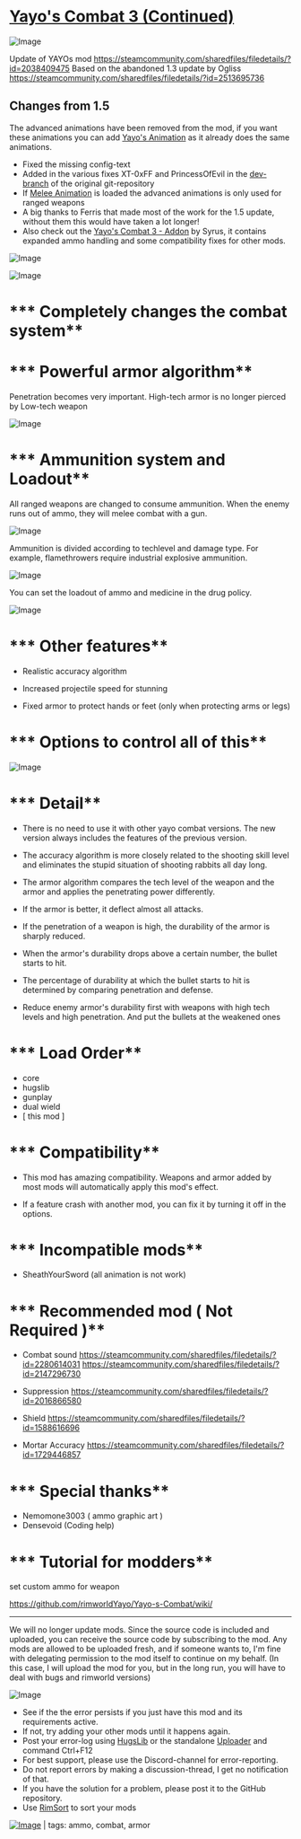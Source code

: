 # [Yayo's Combat 3 (Continued)](https://steamcommunity.com/sharedfiles/filedetails/?id=2854006492)

![Image](https://i.imgur.com/buuPQel.png)

Update of YAYOs mod
https://steamcommunity.com/sharedfiles/filedetails/?id=2038409475
Based on the abandoned 1.3 update by Ogliss
https://steamcommunity.com/sharedfiles/filedetails/?id=2513695736

## Changes from 1.5

The advanced animations have been removed from the mod, if you want these animations you can add [Yayo's Animation](https://steamcommunity.com/sharedfiles/filedetails/?id=2877292196) as it already does the same animations.

- Fixed the missing config-text
- Added in the various fixes XT-0xFF and PrincessOfEvil in the [dev-branch](https://github.com/Ogliss/Yayos-Combat-3/tree/Dev-1.3) of the original git-repository
- If [Melee Animation](https://steamcommunity.com/sharedfiles/filedetails/?id=2944488802) is loaded the advanced animations is only used for ranged weapons
- A big thanks to Ferris that made most of the work for the 1.5 update, without them this would have taken a lot longer!
- Also check out the [Yayo's Combat 3 - Addon](https://steamcommunity.com/sharedfiles/filedetails/?id=2796514196) by Syrus, it contains expanded ammo handling and some compatibility fixes for other mods.

![Image](https://i.imgur.com/pufA0kM.png)
	
![Image](https://i.imgur.com/Z4GOv8H.png)

# *** Completely changes the combat system**


# *** Powerful armor algorithm**

Penetration becomes very important.
High-tech armor is no longer pierced by Low-tech weapon


![Image](https://i.imgur.com/9P76nG3.gif)


# *** Ammunition system and Loadout**

All ranged weapons are changed to consume ammunition.
When the enemy runs out of ammo, they will melee combat with a gun.


![Image](https://imgur.com/SWopiu3.gif)


Ammunition is divided according to techlevel and damage type.
For example, flamethrowers require industrial explosive ammunition.


![Image](https://imgur.com/LUrOben.png)


You can set the loadout of ammo and medicine in the drug policy.


![Image](https://imgur.com/TVI7EQR.png)


# *** Other features**


- Realistic accuracy algorithm

- Increased projectile speed for stunning

- Fixed armor to protect hands or feet (only when protecting arms or legs)



# *** Options to control all of this**



![Image](https://imgur.com/forUaNt.png)


# *** Detail**


- There is no need to use it with other yayo combat versions. The new version always includes the features of the previous version.

- The accuracy algorithm is more closely related to the shooting skill level and eliminates the stupid situation of shooting rabbits all day long.

- The armor algorithm compares the tech level of the weapon and the armor and applies the penetrating power differently.

- If the armor is better, it deflect almost all attacks.

- If the penetration of a weapon is high, the durability of the armor is sharply reduced.

- When the armor's durability drops above a certain number, the bullet starts to hit.

- The percentage of durability at which the bullet starts to hit is determined by comparing penetration and defense.

- Reduce enemy armor's durability first with weapons with high tech levels and high penetration. And put the bullets at the weakened ones


# *** Load Order**


- core
- hugslib
- gunplay
- dual wield
- [ this mod ] 



# *** Compatibility**


- This mod has amazing compatibility.
Weapons and armor added by most mods will automatically apply this mod's effect.

- If a feature crash with another mod, you can fix it by turning it off in the options.



# *** Incompatible mods**


- SheathYourSword (all animation is not work)



# *** Recommended mod ( Not Required )**


- Combat sound
https://steamcommunity.com/sharedfiles/filedetails/?id=2280614031
https://steamcommunity.com/sharedfiles/filedetails/?id=2147296730

- Suppression
https://steamcommunity.com/sharedfiles/filedetails/?id=2016866580

- Shield
https://steamcommunity.com/sharedfiles/filedetails/?id=1588616696

- Mortar Accuracy
https://steamcommunity.com/sharedfiles/filedetails/?id=1729446857


# *** Special thanks**

- Nemomone3003 ( ammo graphic art )
- Densevoid (Coding help)

# *** Tutorial for modders**

set custom ammo for weapon

https://github.com/rimworldYayo/Yayo-s-Combat/wiki/

----------------

We will no longer update mods.
Since the source code is included and uploaded, you can receive the source code by subscribing to the mod.
Any mods are allowed to be uploaded fresh, and if someone wants to, I'm fine with delegating permission to the mod itself to continue on my behalf. (In this case, I will upload the mod for you, but in the long run, you will have to deal with bugs and rimworld versions)

![Image](https://i.imgur.com/PwoNOj4.png)



-  See if the the error persists if you just have this mod and its requirements active.
-  If not, try adding your other mods until it happens again.
-  Post your error-log using [HugsLib](https://steamcommunity.com/workshop/filedetails/?id=818773962) or the standalone [Uploader](https://steamcommunity.com/sharedfiles/filedetails/?id=2873415404) and command Ctrl+F12
-  For best support, please use the Discord-channel for error-reporting.
-  Do not report errors by making a discussion-thread, I get no notification of that.
-  If you have the solution for a problem, please post it to the GitHub repository.
-  Use [RimSort](https://github.com/RimSort/RimSort/releases/latest) to sort your mods

 

[![Image](https://img.shields.io/github/v/release/emipa606/YayosCombat3?label=latest%20version&style=plastic&color=9f1111&labelColor=black)](https://steamcommunity.com/sharedfiles/filedetails/changelog/2854006492) | tags:  ammo, combat,  armor
